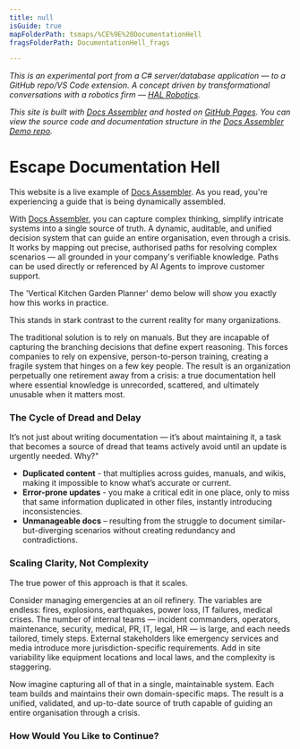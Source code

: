 ```yaml
---
title: null
isGuide: true
mapFolderPath: tsmaps/%CE%9E%20DocumentationHell
fragsFolderPath: DocumentationHell_frags

---
```



<!-- tsGuideRenderComment {"guide":{"id":"v7Qrkt1zM","path":"","fragmentFolderPath":"DocumentationHell_frags"},"fragment":{"id":"v7Qrkt1zM","topLevelMapKey":"sIhxfx02EB","mapKeyChain":"sIhxfx02EB","guideID":"v7Qrkt0ql","guidePath":"c:/GitHub/MuddySpud/MuddySpud.github.io/tsmaps/DocumentationHell.tsmap","chartKey":"sIhxfx02EB","isLeaf":false,"options":[{"id":"v7Qrlu0Mp","option":"Explore a Docs Assembler Solution ","order":1},{"id":"v7Qrm709x","option":"The Technical Deep Dive","order":2}]}} -->

*This is an experimental port from a C# server/database application — to a GitHub repo/VS Code extension. A concept driven by transformational conversations with a robotics firm — [HAL Robotics](https://hal-robotics.com).*

*This site is built with [Docs Assembler](https://marketplace.visualstudio.com/items?itemName=netoftrees.documentation-assembler) and hosted on [GitHub Pages](https://docs.github.com/en/pages). You can view the source code and documentation structure in the [Docs Assembler Demo repo](https://github.com/CompositeFlows/DocsAssemblerDemo).*

# Escape Documentation Hell

This website is a live example of [Docs Assembler](https://marketplace.visualstudio.com/items?itemName=netoftrees.documentation-assembler). As you read, you're experiencing a guide that is being dynamically assembled.

With [Docs Assembler](https://marketplace.visualstudio.com/items?itemName=netoftrees.documentation-assembler), you can capture complex thinking, simplify intricate systems into a single source of truth. A dynamic, auditable, and unified decision system that can guide an entire organisation, even through a crisis. It works by mapping out precise, authorised paths for resolving complex scenarios — all grounded in your company's verifiable knowledge. Paths can be used directly or referenced by AI Agents to improve customer support.

The 'Vertical Kitchen Garden Planner' demo below will show you exactly how this works in practice.

This stands in stark contrast to the current reality for many organizations.

The traditional solution is to rely on manuals. But they are incapable of capturing the branching decisions that define expert reasoning. This forces companies to rely on expensive, person-to-person training, creating a fragile system that hinges on a few key people. The result is an organization perpetually one retirement away from a crisis: a true documentation hell where essential knowledge is unrecorded, scattered, and ultimately unusable when it matters most.

### The Cycle of Dread and Delay

It’s not just about writing documentation — it’s about maintaining it, a task that becomes a source of dread that teams actively avoid until an update is urgently needed. Why?"

*   **Duplicated content** - that multiplies across guides, manuals, and wikis, making it impossible to know what’s accurate or current.
*   **Error-prone updates** - you make a critical edit in one place, only to miss that same information duplicated in other files, instantly introducing inconsistencies.
*   **Unmanageable docs** – resulting from the struggle to document similar-but-diverging scenarios without creating redundancy and contradictions.

### Scaling Clarity, Not Complexity

The true power of this approach is that it scales. 

Consider managing emergencies at an oil refinery. The variables are endless: fires, explosions, earthquakes, power loss, IT failures, medical crises. The number of internal teams — incident commanders, operators, maintenance, security, medical, PR, IT, legal, HR — is large, and each needs tailored, timely steps. External stakeholders like emergency services and media introduce more jurisdiction-specific requirements. Add in site variability like equipment locations and local laws, and the complexity is staggering.

Now imagine capturing all of that in a single, maintainable system. Each team builds and maintains their own domain-specific maps. The result is a unified, validated, and up-to-date source of truth capable of guiding an entire organisation through a crisis.

### How Would You Like to Continue?

